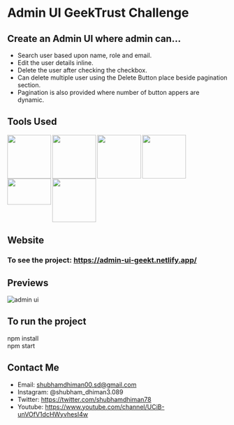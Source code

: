 # Admin UI GeekTrust Challenge
## Create an Admin UI where admin can...
* Search user based upon name, role and email.
* Edit the user details inline.
* Delete the user after checking the checkbox.
* Can delete multiple user using the Delete Button place beside pagination section.
* Pagination is also provided where number of button appers are dynamic.


## Tools Used
<img align="left" src="https://user-images.githubusercontent.com/18380165/224329335-3cdf989b-bdce-41e6-82dc-7d4c50d5f283.png" width="100" height="100">
<img align="left" src="https://user-images.githubusercontent.com/18380165/224329345-7363d693-4f27-4a58-8c9e-086d8a3fa420.png" width="100" height="100">
<img align="left" src="https://user-images.githubusercontent.com/18380165/224332427-426a3fbb-e25d-4deb-a832-666ae2e2e418.png" width="100" height="100">
<img align="left" src="https://cdn.freebiesupply.com/logos/large/2x/react-1-logo-png-transparent.png" width="100" height="100">
<img align = "left" src="https://github.com/shubhamdhiman/Admin_UI/assets/18380165/cff7f6e0-5572-40b8-99df-cee1046c2db1" width="100" height="60">
<img  src="https://user-images.githubusercontent.com/18380165/224329339-a5174b23-1a5c-4ae4-95c8-ead20a29d77e.png" width="100" height="100">

## Website 
### To see the project: https://admin-ui-geekt.netlify.app/


## Previews
![admin ui](https://github.com/shubhamdhiman/Admin_UI/assets/18380165/c416afbf-3277-4d2b-83fb-c1d5210d5569)

## To run the project


  npm install<br>
  npm start
 

## Contact Me
* Email: shubhamdhiman00.sd@gmail.com
* Instagram: @shubham_dhiman3.089
* Twitter: https://twitter.com/shubhamdhiman78
* Youtube: https://www.youtube.com/channel/UCiB-unVOfV1dcHWyvhesI4w
